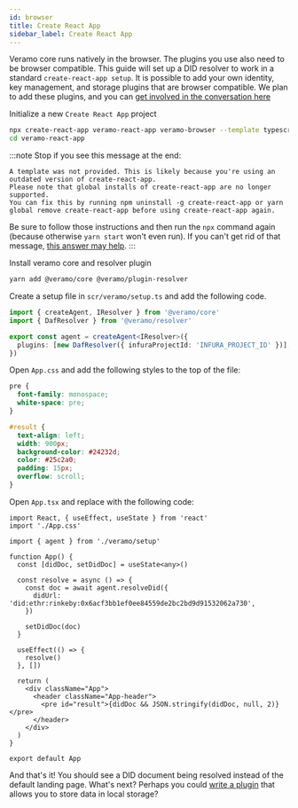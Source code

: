 ```yaml
---
id: browser
title: Create React App
sidebar_label: Create React App
---
```


Veramo core runs natively in the browser. The plugins you use also need to be browser compatible. This guide will set up a DID resolver to work in a standard `create-react-app setup`. It is possible to add your own identity, key management, and storage plugins that are browser compatible. We plan to add these plugins, and you can [get involved in the conversation here](https://github.com/uport-project/veramo/issues/276)

Initialize a new `Create React App` project

```bash
npx create-react-app veramo-react-app veramo-browser --template typescript
cd veramo-react-app
```

:::note
Stop if you see this message at the end:

```
A template was not provided. This is likely because you're using an outdated version of create-react-app.
Please note that global installs of create-react-app are no longer supported.
You can fix this by running npm uninstall -g create-react-app or yarn global remove create-react-app before using create-react-app again.
```

Be sure to follow those instructions and then run the `npx` command again (because otherwise `yarn start` won't even run).  If you can't get rid of that message, [this answer may help](https://stackoverflow.com/questions/59188624/template-not-provided-using-create-react-app).
:::

Install veramo core and resolver plugin

```bash
yarn add @veramo/core @veramo/plugin-resolver
```

Create a setup file in `scr/veramo/setup.ts` and add the following code.

```ts
import { createAgent, IResolver } from '@veramo/core'
import { DafResolver } from '@veramo/resolver'

export const agent = createAgent<IResolver>({
  plugins: [new DafResolver({ infuraProjectId: 'INFURA_PROJECT_ID' })],
})
```

Open `App.css` and add the following styles to the top of the file:

```css
pre {
  font-family: monospace;
  white-space: pre;
}

#result {
  text-align: left;
  width: 900px;
  background-color: #24232d;
  color: #25c2a0;
  padding: 15px;
  overflow: scroll;
}
```

Open `App.tsx` and replace with the following code:

```tsx
import React, { useEffect, useState } from 'react'
import './App.css'

import { agent } from './veramo/setup'

function App() {
  const [didDoc, setDidDoc] = useState<any>()

  const resolve = async () => {
    const doc = await agent.resolveDid({
      didUrl: 'did:ethr:rinkeby:0x6acf3bb1ef0ee84559de2bc2bd9d91532062a730',
    })

    setDidDoc(doc)
  }

  useEffect(() => {
    resolve()
  }, [])

  return (
    <div className="App">
      <header className="App-header">
        <pre id="result">{didDoc && JSON.stringify(didDoc, null, 2)}</pre>
      </header>
    </div>
  )
}

export default App
```

And that's it! You should see a DID document being resolved instead of the default landing page. What's next? Perhaps you could [write a plugin](/docs/guides/create_plugin) that allows you to store data in local storage?
